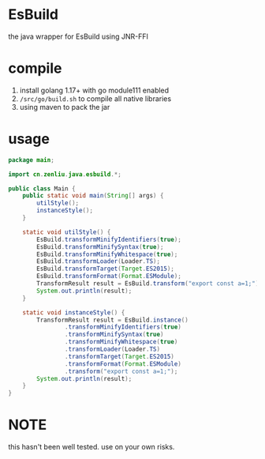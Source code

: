 # EsBuild

the java wrapper for EsBuild using JNR-FFI

# compile

1. install golang 1.17+ with go module111 enabled
2. `/src/go/build.sh` to compile all native libraries
3. using maven to pack the jar

# usage

```java
package main;

import cn.zenliu.java.esbuild.*;

public class Main {
    public static void main(String[] args) {
        utilStyle();
        instanceStyle();
    }

    static void utilStyle() {
        EsBuild.transformMinifyIdentifiers(true);
        EsBuild.transformMinifySyntax(true);
        EsBuild.transformMinifyWhitespace(true);
        EsBuild.transformLoader(Loader.TS);
        EsBuild.transformTarget(Target.ES2015);
        EsBuild.transformFormat(Format.ESModule);
        TransformResult result = EsBuild.transform("export const a=1;");
        System.out.println(result);
    }

    static void instanceStyle() {
        TransformResult result = EsBuild.instance()
                .transformMinifyIdentifiers(true)
                .transformMinifySyntax(true)
                .transformMinifyWhitespace(true)
                .transformLoader(Loader.TS)
                .transformTarget(Target.ES2015)
                .transformFormat(Format.ESModule)
                .transform("export const a=1;");
        System.out.println(result);
    }
}
```

# NOTE

this hasn't been well tested. use on your own risks.